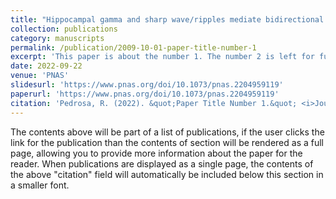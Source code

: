 ```yaml
---
title: "Hippocampal gamma and sharp wave/ripples mediate bidirectional interactions with cortical networks during sleep"
collection: publications
category: manuscripts
permalink: /publication/2009-10-01-paper-title-number-1
excerpt: 'This paper is about the number 1. The number 2 is left for future work.'
date: 2022-09-22
venue: 'PNAS'
slidesurl: 'https://www.pnas.org/doi/10.1073/pnas.2204959119'
paperurl: 'https://www.pnas.org/doi/10.1073/pnas.2204959119'
citation: 'Pedrosa, R. (2022). &quot;Paper Title Number 1.&quot; <i>Journal 1</i>. 1(1).'
---
```


The contents above will be part of a list of publications, if the user clicks the link for the publication than the contents of section will be rendered as a full page, allowing you to provide more information about the paper for the reader. When publications are displayed as a single page, the contents of the above "citation" field will automatically be included below this section in a smaller font.
